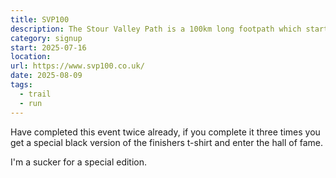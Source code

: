 ```yaml
---
title: SVP100
description: The Stour Valley Path is a 100km long footpath which starts in Newmarket and ends in Cattawade. The SVP100 covers almost the entire length of the well marked trail, and is one of the longest point to point races in East Anglia. 
category: signup
start: 2025-07-16
location:
url: https://www.svp100.co.uk/
date: 2025-08-09
tags:
  - trail
  - run
---
```


Have completed this event twice already, if you complete it three times you get a special black version of the finishers t-shirt and enter the hall of fame.

I'm a sucker for a special edition.
